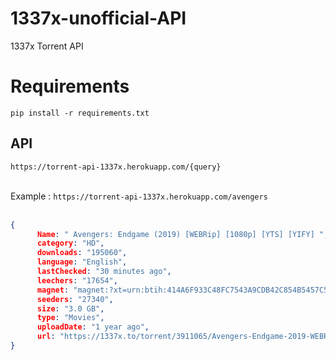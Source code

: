 # 1337x-unofficial-API
1337x Torrent API

# Requirements
`pip install -r requirements.txt`

## API 
`https://torrent-api-1337x.herokuapp.com/{query}`<br /><br />

Example : `https://torrent-api-1337x.herokuapp.com/avengers`<br /><br />

```json
{
      Name: " Avengers: Endgame (2019) [WEBRip] [1080p] [YTS] [YIFY] ",
      category: "HD",
      downloads: "195060",
      language: "English",
      lastChecked: "30 minutes ago",
      leechers: "17654",
      magnet: "magnet:?xt=urn:btih:414A6F933C48FC7543A9CDB42C854B5457C5BCC7&dn=Avengers%3A+Endgame+%282019%29+%5BWEBRip%5D+%5B1080p%5D+%5BYTS%5D+%5BYIFY%5D&tr=udp%3A%2F%2Ftracker.coppersurfer.tk%3A6969%2Fannounce&tr=udp%3A%2F%2F9.rarbg.com%3A2710%2Fannounce&tr=udp%3A%2F%2Fp4p.arenabg.com%3A1337&tr=udp%3A%2F%2Ftracker.internetwarriors.net%3A1337&tr=udp%3A%2F%2Ftracker.opentrackr.org%3A1337%2Fannounce&tr=udp%3A%2F%2Ftracker.zer0day.to%3A1337%2Fannounce&tr=udp%3A%2F%2Ftracker.leechers-paradise.org%3A6969%2Fannounce&tr=udp%3A%2F%2Fcoppersurfer.tk%3A6969%2Fannounce",
      seeders: "27340",
      size: "3.0 GB",
      type: "Movies",
      uploadDate: "1 year ago",
      url: "https://1337x.to/torrent/3911065/Avengers-Endgame-2019-WEBRip-1080p-YTS-YIFY/"
}
```
